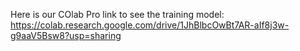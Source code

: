 Here is our COlab Pro link to see the training model: https://colab.research.google.com/drive/1JhBlbcOwBt7AR-aIf8j3w-g9aaV5Bsw8?usp=sharing
